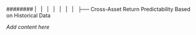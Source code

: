 ######## |   |   |   |   |   |   |   ├── Cross-Asset Return Predictability Based on Historical Data

*Add content here*
